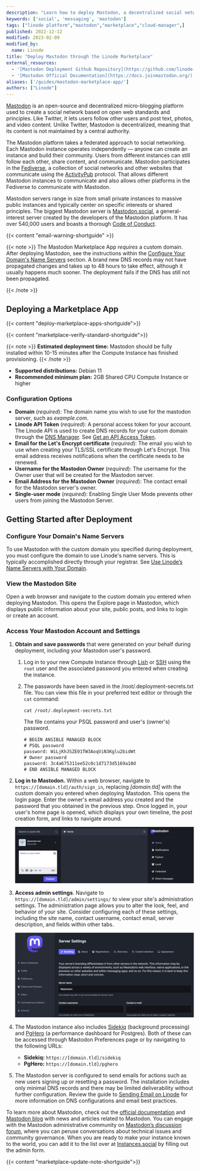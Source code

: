 ```yaml
---
description: "Learn how to deploy Mastodon, a decentralized social network and micro-blogging platform, on the Linode Marketplace."
keywords: ['social', 'messaging', 'mastodon']
tags: ["linode platform","mastodon","marketplace","cloud-manager",]
published: 2022-12-12
modified: 2023-02-09
modified_by:
  name: Linode
title: "Deploy Mastodon through the Linode Marketplace"
external_resources:
  - '[Mastodon Deployment Github Repository](https://github.com/linode-solutions/mastodon-oca)'
  - '[Mastodon Official Documentation](https://docs.joinmastodon.org/)'
aliases: ['/guides/mastodon-marketplace-app/']
authors: ["Linode"]
---
```


[Mastodon](https://docs.joinmastodon.org/) is an open-source and decentralized micro-blogging platform used to create a social network based on open web standards and principles. Like Twitter, it lets users follow other users and post text, photos, and video content. Unlike Twitter, Mastodon is decentralized, meaning that its content is not maintained by a central authority.

The Mastodon platform takes a federated approach to social networking. Each Mastodon instance operates independently — anyone can create an instance and build their community. Users from different instances can still follow each other, share content, and communicate. Mastodon participates in the [Fediverse](https://en.wikipedia.org/wiki/Fediverse), a collection of social networks and other websites that communicate using the [ActivityPub](https://en.wikipedia.org/wiki/ActivityPub) protocol. That allows different Mastodon instances to communicate and also allows other platforms in the Fediverse to communicate with Mastodon.

Mastodon servers range in size from small private instances to massive public instances and typically center on specific interests or shared principles. The biggest Mastodon server is [Mastodon.social](https://mastodon.social/about), a general-interest server created by the developers of the Mastodon platform. It has over 540,000 users and boasts a thorough [Code of Conduct](https://mastodon.social/about/more).

{{< content "email-warning-shortguide" >}}

{{< note >}}
The Mastodon Marketplace App *requires* a custom domain. After deploying Mastodon, see the instructions within the [Configure Your Domain's Name Servers](#configure-your-domains-name-servers) section. A brand new DNS records may not have propagated changes and takes up to 48 hours to take effect, although it usually happens much sooner. The deployment fails if the DNS has still not been propagated.

{{< /note >}}

## Deploying a Marketplace App

{{< content "deploy-marketplace-apps-shortguide">}}

{{< content "marketplace-verify-standard-shortguide">}}

{{< note >}}
**Estimated deployment time:** Mastodon should be fully installed within 10-15 minutes after the Compute Instance has finished provisioning.
{{< /note >}}

- **Supported distributions:** Debian 11
- **Recommended minimum plan:** 2GB Shared CPU Compute Instance or higher

### Configuration Options

- **Domain** (*required*): The domain name you wish to use for the mastodon server, such as *example.com*.
- **Linode API Token** (*required*): A personal access token for your account. The Linode API is used to create DNS records for your custom domain through the [DNS Manager](/docs/products/networking/dns-manager/). See [Get an API Access Token](/docs/products/tools/api/guides/manage-api-tokens/).
- **Email for the Let's Encrypt certificate** (*required*): The email you wish to use when creating your TLS/SSL certificate through Let's Encrypt. This email address receives notifications when the certificate needs to be renewed.
- **Username for the Mastodon Owner** (*required*): The username for the Owner user that will be created for the Mastodon server.
- **Email Address for the Mastodon Owner** (*required*): The contact email for the Mastodon server's owner.
- **Single-user mode** (*required*): Enabling Single User Mode prevents other users from joining the Mastodon Server.

## Getting Started after Deployment

### Configure Your Domain's Name Servers

To use Mastodon with the custom domain you specified during deployment, you must configure the domain to use Linode's name servers. This is typically accomplished directly through your registrar. See [Use Linode’s Name Servers with Your Domain](/docs/products/networking/dns-manager/guides/authoritative-name-servers/).

### View the Mastodon Site

Open a web browser and navigate to the custom domain you entered when deploying Mastodon. This opens the Explore page in Mastodon, which displays public information about your site, public posts, and links to login or create an account.

### Access Your Mastodon Account and Settings

1. **Obtain and save passwords** that were generated on your behalf during deployment, including your Mastodon user's password.

    1. Log in to your new Compute Instance through [Lish](/docs/products/compute/compute-instances/guides/lish/) or [SSH](/docs/guides/connect-to-server-over-ssh/) using the `root` user and the associated password you entered when creating the instance.

    1. The passwords have been saved in the /root/.deployment-secrets.txt file. You can view this file in your preferred text editor or through the `cat` command:

        ```command
        cat /root/.deployment-secrets.txt
        ```

        The file contains your PSQL password and user's (owner's) password.

        ```file {title="/root/.deployment-secrets.txt"}
        # BEGIN ANSIBLE MANAGED BLOCK
        # PSQL password
        password: WiLjKhJSZE01TW3AoqViN3Kglu2bidWt
        # Owner password
        password: 3c4a675311ee52c0c1d7173d5169a10d
        # END ANSIBLE MANAGED BLOCK
        ```

1. **Log in to Mastodon.** Within a web browser, navigate to `https://[domain.tld]/auth/sign_in`, replacing *[domain.tld]* with the custom domain you entered when deploying Mastodon. This opens the login page. Enter the owner's email address you created and the password that you obtained in the previous step. Once logged in, your user's home page is opened, which displays your own timeline, the post creation form, and links to navigate around.

    ![Screenshot of the Mastodon user home page](mastodon-user-home.png)

1. **Access admin settings**. Navigate to `https://[domain.tld]/admin/settings/` to view your site's administration settings. The administration page allows you to alter the look, feel, and behavior of your site. Consider configuring each of these settings, including the site name, contact username, contact email, server description, and fields within other tabs.

    ![Screenshot of Mastodon admin page](mastodon-server-settings.png)

1. The Mastodon instance also includes [Sidekiq](https://github.com/mperham/sidekiq) (background processing) and [PgHero](https://github.com/ankane/pghero) (a performance dashboard for Postgres). Both of these can be accessed through Mastodon Preferences page or by navigating to the following URLs:

    - **Sidekiq:** `https://[domain.tld]/sidekiq`
    - **PgHero:** `https://[domain.tld]/pghero`

1. The Mastodon server is configured to send emails for actions such as new users signing up or resetting a password. The installation includes only minimal DNS records and there may be limited deliverability without further configuration. Review the guide to [Sending Email on Linode](/docs/guides/running-a-mail-server/#sending-email-on-linode) for more information on DNS configurations and email best practices.

To learn more about Mastodon, check out the [official documentation](https://docs.joinmastodon.org/) and [Mastodon blog](https://blog.joinmastodon.org/) with news and articles related to Mastodon. You can engage with the Mastodon administrative community on [Mastodon’s discussion forum](https://discourse.joinmastodon.org/), where you can peruse conversations about technical issues and community governance. When you are ready to make your instance known to the world, you can add it to the list over at [Instances.social](https://instances.social/admin) by filling out the admin form.

{{< content "marketplace-update-note-shortguide">}}
